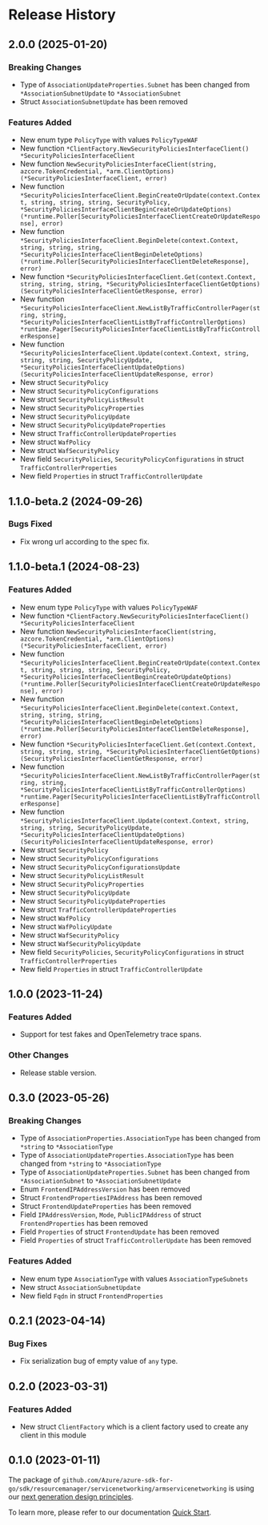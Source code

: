 # Release History

## 2.0.0 (2025-01-20)
### Breaking Changes

- Type of `AssociationUpdateProperties.Subnet` has been changed from `*AssociationSubnetUpdate` to `*AssociationSubnet`
- Struct `AssociationSubnetUpdate` has been removed

### Features Added

- New enum type `PolicyType` with values `PolicyTypeWAF`
- New function `*ClientFactory.NewSecurityPoliciesInterfaceClient() *SecurityPoliciesInterfaceClient`
- New function `NewSecurityPoliciesInterfaceClient(string, azcore.TokenCredential, *arm.ClientOptions) (*SecurityPoliciesInterfaceClient, error)`
- New function `*SecurityPoliciesInterfaceClient.BeginCreateOrUpdate(context.Context, string, string, string, SecurityPolicy, *SecurityPoliciesInterfaceClientBeginCreateOrUpdateOptions) (*runtime.Poller[SecurityPoliciesInterfaceClientCreateOrUpdateResponse], error)`
- New function `*SecurityPoliciesInterfaceClient.BeginDelete(context.Context, string, string, string, *SecurityPoliciesInterfaceClientBeginDeleteOptions) (*runtime.Poller[SecurityPoliciesInterfaceClientDeleteResponse], error)`
- New function `*SecurityPoliciesInterfaceClient.Get(context.Context, string, string, string, *SecurityPoliciesInterfaceClientGetOptions) (SecurityPoliciesInterfaceClientGetResponse, error)`
- New function `*SecurityPoliciesInterfaceClient.NewListByTrafficControllerPager(string, string, *SecurityPoliciesInterfaceClientListByTrafficControllerOptions) *runtime.Pager[SecurityPoliciesInterfaceClientListByTrafficControllerResponse]`
- New function `*SecurityPoliciesInterfaceClient.Update(context.Context, string, string, string, SecurityPolicyUpdate, *SecurityPoliciesInterfaceClientUpdateOptions) (SecurityPoliciesInterfaceClientUpdateResponse, error)`
- New struct `SecurityPolicy`
- New struct `SecurityPolicyConfigurations`
- New struct `SecurityPolicyListResult`
- New struct `SecurityPolicyProperties`
- New struct `SecurityPolicyUpdate`
- New struct `SecurityPolicyUpdateProperties`
- New struct `TrafficControllerUpdateProperties`
- New struct `WafPolicy`
- New struct `WafSecurityPolicy`
- New field `SecurityPolicies`, `SecurityPolicyConfigurations` in struct `TrafficControllerProperties`
- New field `Properties` in struct `TrafficControllerUpdate`


## 1.1.0-beta.2 (2024-09-26)
### Bugs Fixed

- Fix wrong url according to the spec fix.

## 1.1.0-beta.1 (2024-08-23)
### Features Added

- New enum type `PolicyType` with values `PolicyTypeWAF`
- New function `*ClientFactory.NewSecurityPoliciesInterfaceClient() *SecurityPoliciesInterfaceClient`
- New function `NewSecurityPoliciesInterfaceClient(string, azcore.TokenCredential, *arm.ClientOptions) (*SecurityPoliciesInterfaceClient, error)`
- New function `*SecurityPoliciesInterfaceClient.BeginCreateOrUpdate(context.Context, string, string, string, SecurityPolicy, *SecurityPoliciesInterfaceClientBeginCreateOrUpdateOptions) (*runtime.Poller[SecurityPoliciesInterfaceClientCreateOrUpdateResponse], error)`
- New function `*SecurityPoliciesInterfaceClient.BeginDelete(context.Context, string, string, string, *SecurityPoliciesInterfaceClientBeginDeleteOptions) (*runtime.Poller[SecurityPoliciesInterfaceClientDeleteResponse], error)`
- New function `*SecurityPoliciesInterfaceClient.Get(context.Context, string, string, string, *SecurityPoliciesInterfaceClientGetOptions) (SecurityPoliciesInterfaceClientGetResponse, error)`
- New function `*SecurityPoliciesInterfaceClient.NewListByTrafficControllerPager(string, string, *SecurityPoliciesInterfaceClientListByTrafficControllerOptions) *runtime.Pager[SecurityPoliciesInterfaceClientListByTrafficControllerResponse]`
- New function `*SecurityPoliciesInterfaceClient.Update(context.Context, string, string, string, SecurityPolicyUpdate, *SecurityPoliciesInterfaceClientUpdateOptions) (SecurityPoliciesInterfaceClientUpdateResponse, error)`
- New struct `SecurityPolicy`
- New struct `SecurityPolicyConfigurations`
- New struct `SecurityPolicyConfigurationsUpdate`
- New struct `SecurityPolicyListResult`
- New struct `SecurityPolicyProperties`
- New struct `SecurityPolicyUpdate`
- New struct `SecurityPolicyUpdateProperties`
- New struct `TrafficControllerUpdateProperties`
- New struct `WafPolicy`
- New struct `WafPolicyUpdate`
- New struct `WafSecurityPolicy`
- New struct `WafSecurityPolicyUpdate`
- New field `SecurityPolicies`, `SecurityPolicyConfigurations` in struct `TrafficControllerProperties`
- New field `Properties` in struct `TrafficControllerUpdate`


## 1.0.0 (2023-11-24)
### Features Added

- Support for test fakes and OpenTelemetry trace spans.

### Other Changes

- Release stable version.


## 0.3.0 (2023-05-26)
### Breaking Changes

- Type of `AssociationProperties.AssociationType` has been changed from `*string` to `*AssociationType`
- Type of `AssociationUpdateProperties.AssociationType` has been changed from `*string` to `*AssociationType`
- Type of `AssociationUpdateProperties.Subnet` has been changed from `*AssociationSubnet` to `*AssociationSubnetUpdate`
- Enum `FrontendIPAddressVersion` has been removed
- Struct `FrontendPropertiesIPAddress` has been removed
- Struct `FrontendUpdateProperties` has been removed
- Field `IPAddressVersion`, `Mode`, `PublicIPAddress` of struct `FrontendProperties` has been removed
- Field `Properties` of struct `FrontendUpdate` has been removed
- Field `Properties` of struct `TrafficControllerUpdate` has been removed

### Features Added

- New enum type `AssociationType` with values `AssociationTypeSubnets`
- New struct `AssociationSubnetUpdate`
- New field `Fqdn` in struct `FrontendProperties`


## 0.2.1 (2023-04-14)
### Bug Fixes

- Fix serialization bug of empty value of `any` type.


## 0.2.0 (2023-03-31)
### Features Added

- New struct `ClientFactory` which is a client factory used to create any client in this module


## 0.1.0 (2023-01-11)

The package of `github.com/Azure/azure-sdk-for-go/sdk/resourcemanager/servicenetworking/armservicenetworking` is using our [next generation design principles](https://azure.github.io/azure-sdk/general_introduction.html).

To learn more, please refer to our documentation [Quick Start](https://aka.ms/azsdk/go/mgmt).
